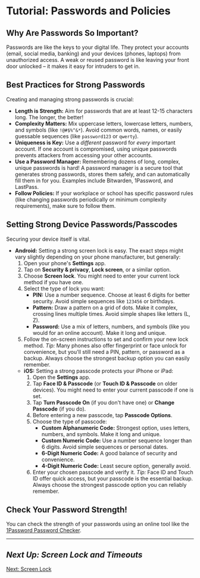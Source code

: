 # Tutorial: Passwords and Policies 

## Why Are Passwords So Important?

Passwords are like the keys to your digital life. They protect your accounts (email, social media, banking) and your devices (phones, laptops) from unauthorized access. A weak or reused password is like leaving your front door unlocked – it makes it easy for intruders to get in.

## Best Practices for Strong Passwords

Creating and managing strong passwords is crucial:

*   **Length is Strength:** Aim for passwords that are at least 12-15 characters long. The longer, the better!
*   **Complexity Matters:** Mix uppercase letters, lowercase letters, numbers, and symbols (like `!@#$%^&*`). Avoid common words, names, or easily guessable sequences (like `password123` or `qwerty`).
*   **Uniqueness is Key:** Use a *different* password for *every* important account. If one account is compromised, using unique passwords prevents attackers from accessing your other accounts.
*   **Use a Password Manager:** Remembering dozens of long, complex, unique passwords is hard! A password manager is a secure tool that generates strong passwords, stores them safely, and can automatically fill them in for you. Examples include Bitwarden, 1Password, and LastPass.
*   **Follow Policies:** If your workplace or school has specific password rules (like changing passwords periodically or minimum complexity requirements), make sure to follow them.

## Setting Strong Device Passwords/Passcodes

Securing your device itself is vital.

*   **Android:** Setting a strong screen lock is easy. The exact steps might vary slightly depending on your phone manufacturer, but generally:
    1.  Open your phone's **Settings** app.
    2.  Tap on **Security & privacy**, **Lock screen**, or a similar option.
    3.  Choose **Screen lock**. You might need to enter your current lock method if you have one.
    4.  Select the type of lock you want:
        *   **PIN:** Use a number sequence. Choose at least 6 digits for better security. Avoid simple sequences like `123456` or birthdays.
        *   **Pattern:** Draw a pattern on a grid of dots. Make it complex, crossing lines multiple times. Avoid simple shapes like letters (L, Z).
        *   **Password:** Use a mix of letters, numbers, and symbols (like you would for an online account). Make it long and unique.
    5.  Follow the on-screen instructions to set and confirm your new lock method.
    *Tip:* Many phones also offer fingerprint or face unlock for convenience, but you'll still need a PIN, pattern, or password as a backup. Always choose the strongest backup option you can easily remember.
    *   **iOS:** Setting a strong passcode protects your iPhone or iPad:
        1.  Open the **Settings** app.
        2.  Tap **Face ID & Passcode** (or **Touch ID & Passcode** on older devices). You might need to enter your current passcode if one is set.
        3.  Tap **Turn Passcode On** (if you don't have one) or **Change Passcode** (if you do).
        4.  Before entering a new passcode, tap **Passcode Options**.
        5.  Choose the type of passcode:
            *   **Custom Alphanumeric Code:** Strongest option, uses letters, numbers, and symbols. Make it long and unique.
            *   **Custom Numeric Code:** Use a number sequence longer than 6 digits. Avoid simple sequences or personal dates.
            *   **6-Digit Numeric Code:** A good balance of security and convenience.
            *   **4-Digit Numeric Code:** Least secure option, generally avoid.
        6.  Enter your chosen passcode and verify it.
        *Tip:* Face ID and Touch ID offer quick access, but your passcode is the essential backup. Always choose the strongest passcode option you can reliably remember.

## Check Your Password Strength!

You can check the strength of your passwords using an online tool like the [1Password Password Checker](https://1password.com/password-generator/).

---
*Next Up: Screen Lock and Timeouts*
---
[Next: Screen Lock](5_SCREEN_LOCK.md)